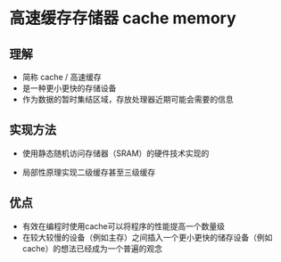 # 高速缓存存储器 cache memory

## 理解

- 简称 cache / 高速缓存
- 是一种更小更快的存储设备
- 作为数据的暂时集结区域，存放处理器近期可能会需要的信息

## 实现方法

- 使用静态随机访问存储器（SRAM）的硬件技术实现的

- 局部性原理实现二级缓存甚至三级缓存

## 优点

- 有效在编程时使用cache可以将程序的性能提高一个数量级
- 在较大较慢的设备（例如主存）之间插入一个更小更快的储存设备（例如cache）的想法已经成为一个普遍的观念
